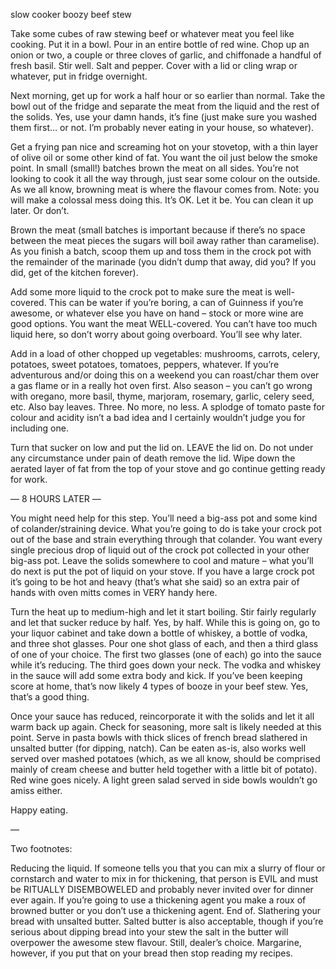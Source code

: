 slow cooker boozy beef stew

Take some cubes of raw stewing beef or whatever meat you feel like cooking. Put it in a bowl. Pour in an entire bottle of red wine. Chop up an onion or two, a couple or three cloves of garlic, and chiffonade a handful of fresh basil. Stir well. Salt and pepper. Cover with a lid or cling wrap or whatever, put in fridge overnight.

Next morning, get up for work a half hour or so earlier than normal. Take the bowl out of the fridge and separate the meat from the liquid and the rest of the solids. Yes, use your damn hands, it’s fine (just make sure you washed them first… or not. I’m probably never eating in your house, so whatever).

Get a frying pan nice and screaming hot on your stovetop, with a thin layer of olive oil or some other kind of fat. You want the oil just below the smoke point. In small (small!) batches brown the meat on all sides. You’re not looking to cook it all the way through, just sear some colour on the outside. As we all know, browning meat is where the flavour comes from. Note: you will make a colossal mess doing this. It’s OK. Let it be. You can clean it up later. Or don’t.

Brown the meat (small batches is important because if there’s no space between the meat pieces the sugars will boil away rather than caramelise). As you finish a batch, scoop them up and toss them in the crock pot with the remainder of the marinade (you didn’t dump that away, did you? If you did, get of the kitchen forever).

Add some more liquid to the crock pot to make sure the meat is well-covered. This can be water if you’re boring, a can of Guinness if you’re awesome, or whatever else you have on hand – stock or more wine are good options. You want the meat WELL-covered. You can’t have too much liquid here, so don’t worry about going overboard. You’ll see why later.

Add in a load of other chopped up vegetables: mushrooms, carrots, celery, potatoes, sweet potatoes, tomatoes, peppers, whatever. If you’re adventurous and/or doing this on a weekend you can roast/char them over a gas flame or in a really hot oven first. Also season – you can’t go wrong with oregano, more basil, thyme, marjoram, rosemary, garlic, celery seed, etc. Also bay leaves. Three. No more, no less. A splodge of tomato paste for colour and acidity isn’t a bad idea and I certainly wouldn’t judge you for including one.

Turn that sucker on low and put the lid on. LEAVE the lid on. Do not under any circumstance under pain of death remove the lid. Wipe down the aerated layer of fat from the top of your stove and go continue getting ready for work.

— 8 HOURS LATER —

You might need help for this step. You’ll need a big-ass pot and some kind of colander/straining device. What you’re going to do is take your crock pot out of the base and strain everything through that colander. You want every single precious drop of liquid out of the crock pot collected in your other big-ass pot. Leave the solids somewhere to cool and mature – what you’ll do next is put the pot of liquid on your stove. If you have a large crock pot it’s going to be hot and heavy (that’s what she said) so an extra pair of hands with oven mitts comes in VERY handy here.

Turn the heat up to medium-high and let it start boiling. Stir fairly regularly and let that sucker reduce by half. Yes, by half. While this is going on, go to your liquor cabinet and take down a bottle of whiskey, a bottle of vodka, and three shot glasses. Pour one shot glass of each, and then a third glass of one of your choice. The first two glasses (one of each) go into the sauce while it’s reducing. The third goes down your neck. The vodka and whiskey in the sauce will add some extra body and kick. If you’ve been keeping score at home, that’s now likely 4 types of booze in your beef stew. Yes, that’s a good thing.

Once your sauce has reduced, reincorporate it with the solids and let it all warm back up again. Check for seasoning, more salt is likely needed at this point. Serve in pasta bowls with thick slices of french bread slathered in unsalted butter (for dipping, natch). Can be eaten as-is, also works well served over mashed potatoes (which, as we all know, should be comprised mainly of cream cheese and butter held together with a little bit of potato). Red wine goes nicely. A light green salad served in side bowls wouldn’t go amiss either.

Happy eating.

—

Two footnotes:

Reducing the liquid. If someone tells you that you can mix a slurry of flour or cornstarch and water to mix in for thickening, that person is EVIL and must be RITUALLY DISEMBOWELED and probably never invited over for dinner ever again. If you’re going to use a thickening agent you make a roux of browned butter or you don’t use a thickening agent. End of.
Slathering your bread with unsalted butter. Salted butter is also acceptable, though if you’re serious about dipping bread into your stew the salt in the butter will overpower the awesome stew flavour. Still, dealer’s choice. Margarine, however, if you put that on your bread then stop reading my recipes.